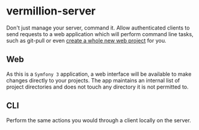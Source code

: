 # vermillion-server

Don't just manage your server, command it.  Allow authenticated clients to send requests to a web application which will perform command line tasks, such as git-pull or even [create a whole new web project](https://gist.github.com/aapis/f06e7381b7b1770757acdad81d50dd90) for you.

## Web

As this is a `Symfony 3` application, a web interface will be available to make changes directly to your projects.  The app maintains an internal list of project directories and does not touch any directory it is not permitted to.

## CLI

Perform the same actions you would through a client locally on the server.